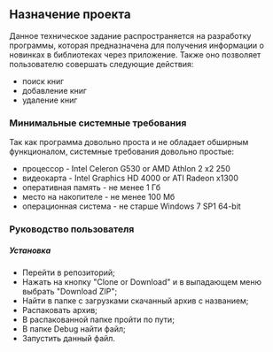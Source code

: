 ## Назначение проекта
Данное техническое задание распространяется на разработку  программы, которая предназначена для получения информации о новинках в библиотеках через приложение.  Также оно позволяет пользователю совершать следующие действия:

* поиск книг
* добавление книг
* удаление книг
### Минимальные системные требования
Так как программа довольно проста и не обладает обширным функционалом, системные требования довольно простые:

* процессор - Intel Celeron G530 or AMD Athlon 2 x2 250
* видеокарта - Intel Graphics HD 4000 or ATI Radeon x1300
* оперативная память - не менее 1 Гб
* место на накопителе - не менее 100 Мб
* операционная система - не старше Windows 7 SP1 64-bit

### Руководство пользователя
##### Установка
* Перейти в репозиторий;
* Нажать на кнопку "Clone or Download" и в выпадающем меню выбрать "Download ZIP";
* Найти в папке с загрузками скачанный архив с названием;
* Распаковать архив;
* В распакованной папке пройти по пути;
* В папке Debug найти файл;
* Запустить данный файл.

